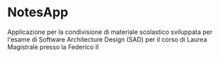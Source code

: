 # NotesApp

Applicazione per la condivisione di materiale scolastico sviluppata per l'esame di Software Architecture Design (SAD)
per il corso di Laurea Magistrale presso la Federico II
